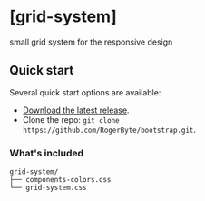 # [grid-system]
small grid system for the responsive design 


## Quick start
Several quick start options are available:

* [Download the latest release](https://github.com/RogerByte/grid-system/archive/master.zip).
* Clone the repo: `git clone https://github.com/RogerByte/bootstrap.git`.


### What's included

```
grid-system/
├── components-colors.css
└── grid-system.css
